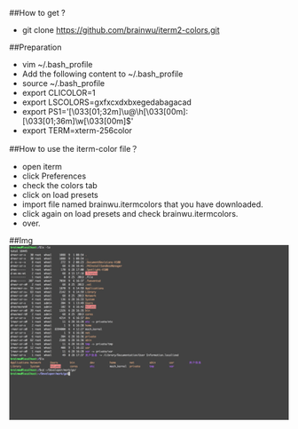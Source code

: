 ##How to get ?
* git clone https://github.com/brainwu/iterm2-colors.git

##Preparation
* vim ~/.bash_profile 
* Add the following content to ~/.bash_profile
* source ~/.bash_profile
* export CLICOLOR=1
* export LSCOLORS=gxfxcxdxbxegedabagacad
* export PS1='\[\033[01;32m\]\u@\h\[\033[00m\]:\[\033[01;36m\]\w\[\033[00m\]\$'
* export TERM=xterm-256color

##How to use the iterm-color file？
* open iterm
* click Preferences 
* check the colors tab
* click on load presets
* import file named brainwu.itermcolors that you have downloaded.
* click again on load presets and check brainwu.itermcolors.
* over.

##Img
![brainwu](img/brainwu_img.png)
